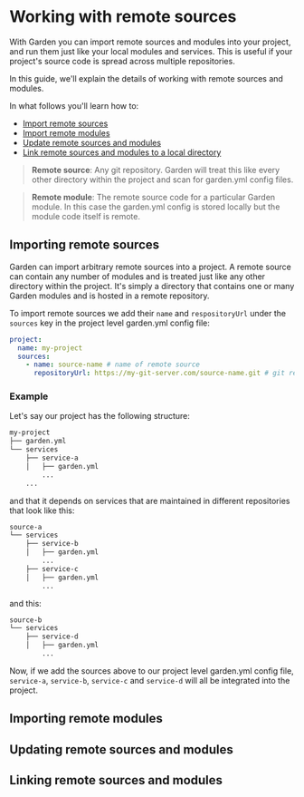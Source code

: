 # Working with remote sources

With Garden you can import remote sources and modules into your project, and run them just like your local modules and services. This is useful if your project's source code is spread across multiple repositories.

In this guide, we'll explain the details of working with remote sources and modules.

In what follows you'll learn how to:

* [Import remote sources](#importing-remote-sources)
* [Import remote modules](#importing-external-modules)
* [Update remote sources and modules](#updating-remote-sources-and-modules)
* [Link remote sources and modules to a local directory](#linking-remote-sources-and-modules)

>**Remote source**: Any git repository. Garden will treat this like every other directory within the project and scan for garden.yml config files.

>**Remote module**: The remote source code for a particular Garden module. In this case the garden.yml config is stored locally but the module code itself is remote.

## Importing remote sources
Garden can import arbitrary remote sources into a project. A remote source can contain any number of modules and is treated just like any other directory within the project. It's simply a directory that contains one or many Garden modules and is hosted in a remote repository.

To import remote sources we add their `name` and `respositoryUrl` under the `sources` key in the project level garden.yml config file:
```yml
project:
  name: my-project
  sources:
    - name: source-name # name of remote source
      repositoryUrl: https://my-git-server.com/source-name.git # git repository URL (can also point to a local directory)
```

### Example

Let's say our project has the following structure:
```sh
my-project
├── garden.yml
└── services
    ├── service-a
    │   ├── garden.yml
        ...
    ...
```
and that it depends on services that are maintained in different repositories that look like this:
```sh
source-a
└── services
    ├── service-b
    │   ├── garden.yml
        ...
    ├── service-c
    │   ├── garden.yml
        ...
```
and this:
```sh
source-b
└── services
    ├── service-d
    │   ├── garden.yml
        ...
```
Now, if we add the sources above to our project level garden.yml config file, `service-a`, `service-b`, `service-c` and `service-d` will all be integrated into the project.

## Importing remote modules

## Updating remote sources and modules

## Linking remote sources and modules
